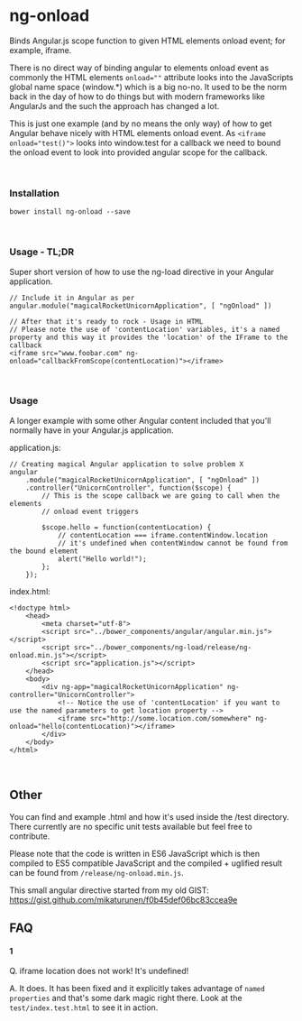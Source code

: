 # ng-onload
Binds Angular.js scope function to given HTML elements onload event; for example, iframe.

There is no direct way of binding angular to elements onload event as commonly the HTML elements `onload=""` attribute looks into the JavaScripts global name space (window.*) which is a big no-no. It used to be the norm back in the day of how to do things but with modern frameworks like AngularJs and the such the approach has changed a lot.

This is just one example (and by no means the only way) of how to get Angular behave nicely with HTML elements onload event. As `<iframe onload="test()">` looks into window.test for a callback we need to bound the onload event to look into provided angular scope for the callback.

</br>

### Installation

    bower install ng-onload --save

</br>

### Usage - TL;DR
Super short version of how to use the ng-load directive in your Angular application.

    // Include it in Angular as per
    angular.module("magicalRocketUnicornApplication", [ "ngOnload" ])

    // After that it's ready to rock - Usage in HTML
    // Please note the use of 'contentLocation' variables, it's a named property and this way it provides the 'location' of the IFrame to the callback
    <iframe src="www.foobar.com" ng-onload="callbackFromScope(contentLocation)"></iframe>

</br>

### Usage
A longer example with some other Angular content included that you'll normally have in your Angular.js application.

application.js:

    // Creating magical Angular application to solve problem X
    angular
        .module("magicalRocketUnicornApplication", [ "ngOnload" ])
        .controller("UnicornController", function($scope) {
            // This is the scope callback we are going to call when the elements
            // onload event triggers

            $scope.hello = function(contentLocation) {
                // contentLocation === iframe.contentWindow.location
                // it's undefined when contentWindow cannot be found from the bound element
                alert("Hello world!");
            };
        });


index.html:

    <!doctype html>
        <head>
            <meta charset="utf-8">
            <script src="../bower_components/angular/angular.min.js"></script>
            <script src="../bower_components/ng-load/release/ng-onload.min.js"></script>
            <script src="application.js"></script>
        </head>
        <body>
            <div ng-app="magicalRocketUnicornApplication" ng-controller="UnicornController">
				<!-- Notice the use of 'contentLocation' if you want to use the named parameters to get location property -->
                <iframe src="http://some.location.com/somewhere" ng-onload="hello(contentLocation)"></iframe>
            </div>
        </body>
    </html>

</br>

## Other
You can find and example .html and how it's used inside the /test directory. There currently are no specific unit tests available but feel free to contribute.

Please note that the code is written in ES6 JavaScript which is then compiled to ES5 compatible JavaScript and the compiled + uglified result can be found from `/release/ng-onload.min.js`.

This small angular directive started from my old GIST: https://gist.github.com/mikaturunen/f0b45def06bc83ccea9e

## FAQ

#### 1

Q. iframe location does not work! It's undefined!

A. It does. It has been fixed and it explicitly takes advantage of `named properties` and that's some dark magic right there. Look at the `test/index.test.html` to see it in action. 
